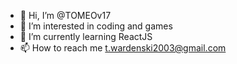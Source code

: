 - 👋 Hi, I’m @TOMEOv17
- 👀 I’m interested in coding and games
- 🌱 I’m currently learning ReactJS
- 📫 How to reach me t.wardenski2003@gmail.com

<!---
TOMEOv17/TOMEOv17 is a ✨ special ✨ repository because its `README.md` (this file) appears on your GitHub profile.
You can click the Preview link to take a look at your changes.
--->
